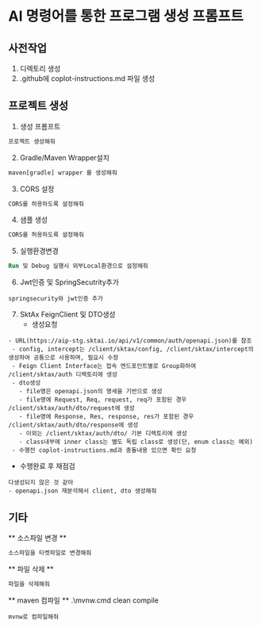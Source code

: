 # AI 명령어를 통한 프로그램 생성 프롬프트

## 사전작업 ##
1. 디렉토리 생성
2. .github에 coplot-instructions.md 파일 생성

## 프로젝트 생성 ##
1. 생성 프롬프트
``` ai prompt
프로젝트 생성해줘
```
2. Gradle/Maven Wrapper설치
``` ai prompt
maven[gradle] wrapper 를 생성해줘
```
3. CORS 설정
``` ai prompt
CORS를 허용하도록 설정해줘
```
4. 샘플 생성
``` ai prompt
CORS를 허용하도록 설정해줘
```
5. 실행환경변경
``` ai prompt
Run 및 Debug 실행시 외부Local환경으로 설정해줘
```
6. Jwt인증 및 SpringSecutrity추가
```
springsecurity와 jwt인증 추가
```
7. SktAx FeignClient 및 DTO생성
   - 생성요청
```
- URL(https://aip-stg.sktai.io/api/v1/common/auth/openapi.json)를 참조 
 - config, intercept는 /client/sktax/config, /client/sktax/intercept의 생성하여 공통으로 사용하며, 필요시 수정
 - Feign Client Interface는 접속 엔드포인트별로 Group화하여 /client/sktax/auth 디렉토리에 생성
 - dto생성
   - file명은 openapi.json의 명세을 기반으로 생성
   - file명에 Request, Req, request, req가 포함된 경우 /client/sktax/auth/dto/request에 생성
   - file명에 Response, Res, response, res가 포함된 경우 /client/sktax/auth/dto/response에 생성
   - 이외는 /client/sktax/auth/dto/ 기본 디렉토리에 생성
   - class내부에 inner class는 별도 독립 class로 생성(단, enum class는 예외)
 - 수행전 coplot-instructions.md과 충돌내용 있으면 확인 요청
```
   - 수행완료 후 재점검
```
다생성되지 않은 것 같아 
- openapi.json 재분석해서 client, dto 생성해줘
```   

## 기타 ##
** 소스파일 변경 **
``` ai prompt
소스파일을 타켓파일로 변경해줘
```
** 파일 삭제 **
``` ai prompt
파일을 삭제해줘
```
** maven 컴파일 **
.\mvnw.cmd clean compile
```
mvnw로 컴파일해줘
```
